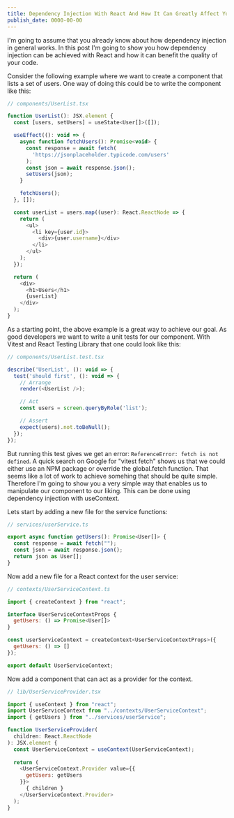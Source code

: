 ```yaml
---
title: Dependency Injection With React And How It Can Greatly Affect Your Code Quality
publish_date: 0000-00-00
---
```


I'm going to assume that you already know about how dependency injection in general works. In this post I'm going to show you how dependency injection can be achieved with React and how it can benefit the quality of your code.

Consider the following example where we want to create a component that lists a set of users. One way of doing this could be to write the component like this:

```javascript
// components/UserList.tsx

function UserList(): JSX.element {
  const [users, setUsers] = useState<User[]>([]);

  useEffect((): void => {
    async function fetchUsers(): Promise<void> {
      const response = await fetch(
        'https://jsonplaceholder.typicode.com/users'
      );
      const json = await response.json();
      setUsers(json);
    }

    fetchUsers();
  }, []);

  const userList = users.map((user): React.ReactNode => {
    return (
      <ul>
        <li key={user.id}>
          <div>{user.username}</div>
        </li>
      </ul>
    );
  });

  return (
    <div>
      <h1>Users</h1>
      {userList}
    </div>
  );
}
```

As a starting point, the above example is a great way to achieve our goal. As good developers we want to write a unit tests for our component. With Vitest and React Testing Library that one could look like this:

```javascript
// components/UserList.test.tsx

describe('UserList', (): void => {
  test('should first', (): void => {
    // Arrange
    render(<UserList />);

    // Act
    const users = screen.queryByRole('list');

    // Assert
    expect(users).not.toBeNull();
  });
});
```

But running this test gives we get an error: `ReferenceError: fetch is not defined`. A quick search on Google for "vitest fetch" shows us that we could either use an NPM package or override the global.fetch function. That seems like a lot of work to achieve somehing that should be quite simple. Therefore I'm going to show you a very simple way that enables us to manipulate our component to our liking. This can be done using dependency injection with useContext.

Lets start by adding a new file for the service functions:
```javascript
// services/userService.ts

export async function getUsers(): Promise<User[]> {
  const response = await fetch("");
  const json = await response.json();
  return json as User[];
}
```

Now add a new file for a React context for the user service:

```javascript
// contexts/UserServiceContext.ts

import { createContext } from "react";

interface UserServiceContextProps {
  getUsers: () => Promise<User[]>
}

const userServiceContext = createContext<UserServiceContextProps>({
  getUsers: () => []
});

export default UserServiceContext;
```

Now add a component that can act as a provider for the context.

```javascript
// lib/UserServiceProvider.tsx

import { useContext } from "react";
import UserServiceContext from "../contexts/UserServiceContext";
import { getUsers } from "../services/userService";

function UserServiceProvider(
  children: React.ReactNode
): JSX.element {
  const UserServiceContext = useContext(UserServiceContext);
  
  return (
    <UserServiceContext.Provider value={{
      getUsers: getUsers
    }}>
      { children }
    </UserServiceContext.Provider>
  );
}
```
